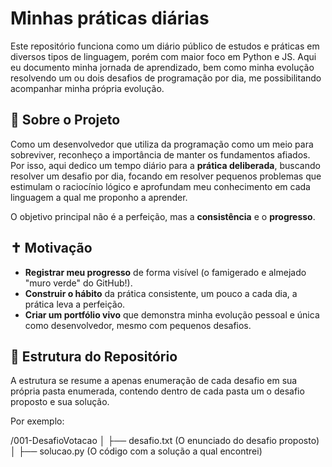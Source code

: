 # Minhas práticas diárias

Este repositório funciona como um diário público de estudos e práticas em diversos tipos de linguagem, porém com maior foco em Python e JS. Aqui eu documento minha jornada de aprendizado, bem como minha evolução resolvendo um ou dois desafios de programação por dia, me possibilitando acompanhar minha própria evolução.

## 🎯 Sobre o Projeto

Como um desenvolvedor que utiliza da programação como um meio para sobreviver, reconheço a importância de manter os fundamentos afiados. Por isso, aqui dedico um tempo diário para a **prática deliberada**, buscando resolver um desafio por dia, focando em resolver pequenos problemas que estimulam o raciocínio lógico e aprofundam meu conhecimento em cada linguagem a qual me proponho a aprender.

O objetivo principal não é a perfeição, mas a **consistência** e o **progresso**.

## ✝ Motivação

* **Registrar meu progresso** de forma visível (o famigerado e almejado "muro verde" do GitHub!).
* **Construir o hábito** da prática consistente, um pouco a cada dia, a prática leva a perfeição.
* **Criar um portfólio vivo** que demonstra minha evolução pessoal e única como desenvolvedor, mesmo com pequenos desafios.

## 📂 Estrutura do Repositório

A estrutura se resume a apenas enumeração de cada desafio em sua própria pasta enumerada, contendo dentro de cada pasta um o desafio proposto e sua solução.

Por exemplo:

/001-DesafioVotacao
│
├── desafio.txt      (O enunciado do desafio proposto)
│
├── solucao.py       (O código com a solução a qual encontrei)
